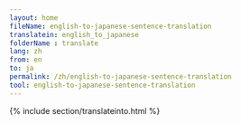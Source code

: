 ```yaml
---
layout: home
fileName: english-to-japanese-sentence-translation
translatein: english_to_japanese
folderName : translate
lang: zh
from: en
to: ja
permalink: /zh/english-to-japanese-sentence-translation
tool: english-to-japanese-sentence-translation
---
```

{% include section/translateinto.html %}